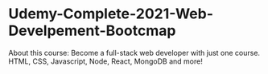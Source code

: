 # Udemy-Complete-2021-Web-Develpement-Bootcmap
About this course: Become a full-stack web developer with just one course. HTML, CSS, Javascript, Node, React, MongoDB and more!
